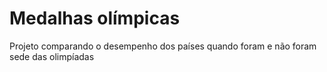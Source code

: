 # Medalhas olímpicas
 Projeto comparando o desempenho dos países quando foram e não foram sede das olimpíadas
